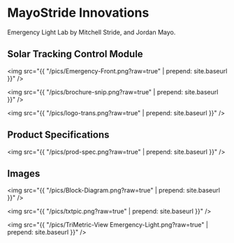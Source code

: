 # MayoStride Innovations

Emergency Light Lab by Mitchell Stride, and Jordan Mayo.

## Solar Tracking Control Module

<img src="{{ "/pics/Emergency-Front.png?raw=true" | prepend: site.baseurl }}" />

<img src="{{ "/pics/brochure-snip.png?raw=true" | prepend: site.baseurl }}" />

<img src="{{ "/pics/logo-trans.png?raw=true" | prepend: site.baseurl }}" />

## Product Specifications

<img src="{{ "/pics/prod-spec.png?raw=true" | prepend: site.baseurl }}" />

## Images

<img src="{{ "/pics/Block-Diagram.png?raw=true" | prepend: site.baseurl }}" />

<img src="{{ "/pics/txtpic.png?raw=true" | prepend: site.baseurl }}" />

<img src="{{ "/pics/TriMetric-View Emergency-Light.png?raw=true" | prepend: site.baseurl }}" />
